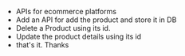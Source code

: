 - APIs for ecommerce platforms
- Add an API for add the product and store it in DB
- Delete a Product using its id.
- Update the product details using its id 
- that's it. Thanks